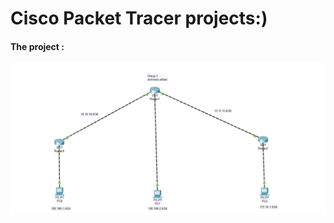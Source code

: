 <html>
  <head>
    <meata charset="UT-8" />
  <body>
    <h1>Cisco Packet Tracer projects:)</h1>
    <div> 
      <h4>The project :</h4>
     <img src="002.png" alt="0" />
    </div>
  </body> 
</html>   
